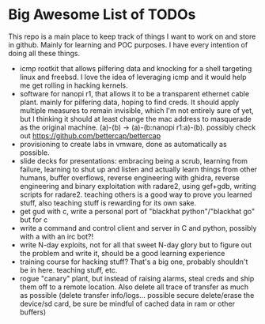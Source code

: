 # Big Awesome List of TODOs 

This repo is a main place to keep track of things I want to work on and store in github. Mainly for learning and POC purposes. I have every intention of doing all these things.

* icmp rootkit that allows pilfering data and knocking for a shell targeting linux and freebsd. I love the idea of leveraging icmp and it would help me get rolling in hacking kernels.
* software for nanopi r1, that allows it to be a transparent ethernet cable plant. mainly for pilfering data, hoping to find creds. It should apply multiple measures to remain invisible, which I'm not entirely sure of yet, but I thinking it should at least change the mac address to masquerade as the original machine. (a)-(b) -> (a)-(b:nanopi r1:a)-(b). possibly check out https://github.com/bettercap/bettercap
* provisioning to create labs in vmware, done as automatically as possible.
* slide decks for presentations: embracing being a scrub, learning from failure, learning to shut up and listen and actually learn things from other humans, buffer overflows, reverse engineering with ghidra, reverse engineering and binary exploitation with radare2, using gef+gdb, writing scripts for radare2. teaching others is a good way to prove you learned stuff, also teaching stuff is rewarding for its own sake.
* get gud with c, write a personal port of "blackhat python"/"blackhat go" but for c
* write a command and control client and server in C and python, possibly with a with an irc bot?! 
* write N-day exploits, not for all that sweet N-day glory but to figure out the problem and write it, should be a good learning experience
* training course for hacking stuff? That's a big one, probably shouldn't be in here. teaching stuff, etc.
* rogue "canary" plant, but instead of raising alarms, steal creds and ship them off to a remote location. Also delete all trace of transfer as much as possible (delete transfer info/logs... possible secure delete/erase the device/sd card, be sure be mindful of cached data in ram or other buffers)
